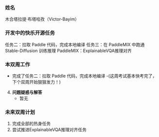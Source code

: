 ### 姓名

木合塔拉提·布塔哈孜（Victor-Bayim）

### 开发中的快乐开源任务
任务二：拉取 Paddle 代码，完成本地编译
任务三：在 PaddleMIX 中跑通 Stable-Diffusion 训练推理
PaddleMIX：ExplainableVQA推理对齐

### 本双周工作
   - 完成了任务二：拉取 Paddle 代码，完成本地编译
   -(这周考试基本快考完了，下个双周开始狠狠发力！)




4. **问题疑惑与解答**
   - 暂无


### 未来双周计划

1. 完成全部的热身任务
2. 尝试推进ExplainableVQA推理对齐任务

